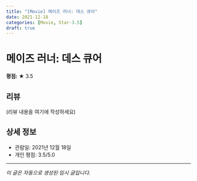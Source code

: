```yaml
---
title: "[Movie] 메이즈 러너: 데스 큐어"
date: 2021-12-18
categories: [Movie, Star-3.5]
draft: true
---
```


# 메이즈 러너: 데스 큐어

**평점:** ★ 3.5

## 리뷰

(리뷰 내용을 여기에 작성하세요)

## 상세 정보

- 관람일: 2021년 12월 18일
- 개인 평점: 3.5/5.0

---

*이 글은 자동으로 생성된 임시 글입니다.*
